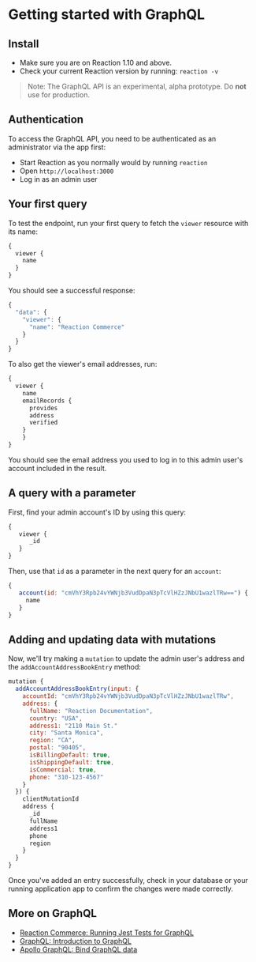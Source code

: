 # Getting started with GraphQL

## Install

- Make sure you are on Reaction 1.10 and above.
- Check your current Reaction version by running: `reaction -v`

> Note: The GraphQL API is an experimental, alpha prototype. Do **not** use for production.

## Authentication

To access the GraphQL API, you need to be authenticated as an administrator via the app first:

- Start Reaction as you normally would by running `reaction`
- Open `http://localhost:3000`
- Log in as an admin user

## Your first query

To test the endpoint, run your first query to fetch the `viewer` resource with its name:

```js
{
  viewer {
    name
  }
}
```

You should see a successful response:

```js
{
  "data": {
    "viewer": {
      "name": "Reaction Commerce"
    }
  }
}
```

To also get the viewer's email addresses, run:

```js
{
  viewer {
  	name
    emailRecords {
      provides
      address
      verified
    }
	}
}
```

You should see the email address you used to log in to this admin user's account included in the result.

## A query with a parameter

First, find your admin account's ID by using this query:

```js
{
   viewer {
      _id
   }
}
```

Then, use that `id` as a parameter in the next query for an `account`:

```js
{
   account(id: "cmVhY3Rpb24vYWNjb3VudDpaN3pTcVlHZzJNbU1wazlTRw==") {
     name
   }
}
```

## Adding and updating data with mutations

Now, we'll try making a `mutation` to update the admin user's address and the `addAccountAddressBookEntry` method:

```js
mutation {
  addAccountAddressBookEntry(input: {
    accountId: "cmVhY3Rpb24vYWNjb3VudDpaN3pTcVlHZzJNbU1wazlTRw",
    address: {
      fullName: "Reaction Documentation",
      country: "USA",
      address1: "2110 Main St."
      city: "Santa Monica",
      region: "CA",
      postal: "90405",
      isBillingDefault: true,
      isShippingDefault: true,
      isCommercial: true,
      phone: "310-123-4567"
    }
  }) {
    clientMutationId
    address {
      _id
      fullName
      address1
      phone
      region
    }
  }
}
```

Once you've added an entry successfully, check in your database or your running application app to confirm the changes were made correctly.

## More on GraphQL
- [Reaction Commerce: Running Jest Tests for GraphQL](https://docs.reactioncommerce.com/reaction-docs/master/running-jest-tests)
- [GraphQL: Introduction to GraphQL](http://graphql.org/learn/)
- [Apollo GraphQL: Bind GraphQL data](https://www.apollographql.com/client/)
